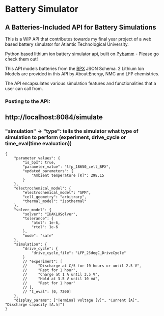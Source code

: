 # Battery Simulator 
## A Batteries-Included API for Battery Simulations

This is a WIP API that contributes towards my final year project of a web based battery simulator for Atlantic Technological University.

Python based lithium ion battery simulator api, built on [Pybamm](https://github.com/pybamm-team/PyBaMM) - Please go check them out!

This API models batteries from the [BPX](https://github.com/FaradayInstitution/BPX) JSON Schema. 2 Lithium Ion Models are provided in this API by About:Energy,
NMC and LFP chemistries.

The API encapsulates various simulation features and functionalities that a user can call from.

### Posting to the API:
## http://localhost:8084/simulate
### "simulation" -> "type": tells the simulator what type of simulation to perform (experiment, drive_cycle or time_eval(time evaluation))
```
{
    "parameter_values": {
        "is_bpx": true,
        "parameter_value": "lfp_18650_cell_BPX",  
        "updated_parameters": {
            "Ambient temperature [K]": 298.15
        }
    },
    "electrochemical_model": {
        "electrochemical_model": "SPM", 
        "cell_geometry": "arbitrary",
        "thermal_model": "isothermal"
    },
    "solver_model": {
        "solver": "IDAKLUSolver",
        "tolerance": {
            "atol": 1e-6,
            "rtol": 1e-6
        },
        "mode": "safe"
    },
    "simulation": {
        "drive_cycle": {
            "drive_cycle_file": "LFP_25degC_DriveCycle"
        }
        // "experiment": [  
        //     "Discharge at C/5 for 10 hours or until 2.5 V",
        //     "Rest for 1 hour",
        //     "Charge at 1 A until 3.5 V",
        //     "Hold at 3.5 V until 10 mA",
        //     "Rest for 1 hour"
        // ],
        // "t_eval": [0, 7200]  
    },
    "display_params": ["Terminal voltage [V]", "Current [A]", "Discharge capacity [A.h]"]
}
```